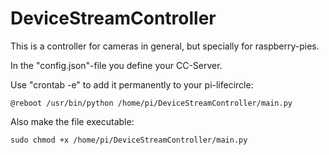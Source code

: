 # DeviceStreamController

This is a controller for cameras in general, but specially for raspberry-pies.

In the "config.json"-file you define your CC-Server.


Use "crontab -e" to add it permanently to your pi-lifecircle:
``` 
@reboot /usr/bin/python /home/pi/DeviceStreamController/main.py
```
Also make the file executable:
```
sudo chmod +x /home/pi/DeviceStreamController/main.py
``` 